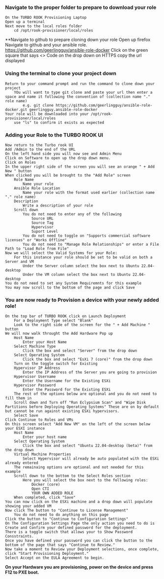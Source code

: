 ### Navigate to the proper folder to prepare to download your role
    On the TURBO ROOK Provisioning Laptop
    Open up a terminal
    Next move to the local roles folder
        cd /opt/rook-provisioner/local/roles

 **Navigate to github to prepare cloning down your role
    Open up firefox
    Navigate to github and your ansible role.
        https://github.com/geerlingguy/ansible-role-docker
    Click on the green square that says <> Code
        on the drop down on HTTPS copy the url displayed

### Using the terminal to clone your project down
    Return to your command prompt and run the command to clone down your project
        YOu will want to type git clone and paste your url then enter a space and name it following the convention of (collection name "." role name)
            e.g. git clone https://github.com/geerlingguy/ansible-role-docker.git geerlingguy.ansible-role-docker
    Your role will be downloaded into your /opt/rook-provisioner/local/roles
        use "ls" to confirm it exists as expected

### Adding your Role to the TURBO ROOK UI
    Now return to the Turbo rook UI
    Add /Admin to the end of the URL
    On the left hand side you will now see and Admin Menu
    Click on Software to open up the drop down menu.
    Click on Roles
    In the upper right side of the screen you will see an orange " + Add New " button
    When clicked you will be brought to the "Add Role" screen
        Role Name
            Name your role 
        Ansible Role Location
            Name your role with the format used earlier (collection name "." role name)
        Description
            Write a description of your role
        Scroll down
            You do not need to enter any of the following 
                Source URL
                Source Tag
                Hypervisor
                Suport Level
            You do not need to toggle on "Supports commercial software licenses" or "Works Offline"
            You do not need to "Manage Role Relationships" or enter a File Path to "Load Role from File"
    Now we will select the Valid Systems for your Role:
        For this instance your role should be set to be valid on both a Server and VM
            Under the Server column select the box next to Ubuntu 22.04-desktop 
            Under the VM column select the box next to Ubuntu 22.04-desktop
    You do not need to set any System Requiremnts for this example
    You may now scroll to the bottom of the page and click Save

### You are now ready to Provision a device with your newly added role!

    On the top bar of TURBO ROOK click on Launch Deployment
        For a Deployment Type select "Blank"
        Look to the right side of the screen for the " + Add Machine " button
    We will now walk throught the Add Hardware Pop up
        Host Name
            Enter your Host Name
        Select Machine Type
            Click the box and select "Server" from the drop down
        Select Operating System
            Click the box and select "EsXi 7 (core)" from the drop down
        Turn on the toggle switch for Existing
        Hypervisor IP Address
            Enter the IP Address of the Server you are going to provision
        Hypervisor Username
            Enter the Username for the Existing ESXi
        Hypervisor Password
            Enter the Password for the Existing ESXi
        The rest of the options below are optional and you do not need to fill them in
        Scroll down and Turn off "Run Eclypsium Scan" and "Wipe Disk Partitions before Deploying Operating Systems" These are on by default but cannot be run against existing ESXi hypervisors.
        Select Save
    Click Continue to Roles and VMs
    On this screen select "Add New VM" on the left of the screen below your ESXI instance
        Host Name
            Enter your host name
        Select Operating System
            Click the box and select "Ubuntu 22.04-desktop (beta)" from the drop down
        Virtual Machine Properties
            Select Hypervisor will already be auto populated with the ESXi already entered
        The remainaing options are optional and not needed for this example
        Scroll down to the bottom to the Select Roles section
            Here you will select the box next to the following roles:
                Docker (core)
                Open CTI
                YOUR OWN ADDED ROLE
        When completed, click "Save"
    You can now click on the ESXi machine and a drop down will populate showing your added VM
    Now click The button to "Continue to License Management"
        You do not need to do anything on this page
    Click the button to "Continue to Configuration Settings"
    On The Configuration Settings Page the only action you need to do is Create and Confirm your defined password for the deployment.
    There is a toggle switch that allows your to Show Password Consstraints.
    Once you have defined your password you can click the button to the bottom of the page that says "Continue to Review."
    Now take a moment to Review your Deployment selections, once complete, click "Start Provisioning Deployment."
    Select Accept on the EULA Agreement to begin.

**On your Hardware you are provisioning, power on the device and press F12 to PXE boot.**